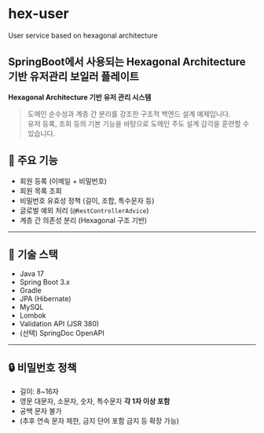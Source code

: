 # hex-user
User service based on hexagonal architecture

## SpringBoot에서 사용되는 Hexagonal Architecture 기반 유저관리 보일러 플레이트
**Hexagonal Architecture 기반 유저 관리 시스템**

> 도메인 순수성과 계층 간 분리를 강조한 구조적 백엔드 설계 예제입니다.  
> 유저 등록, 조회 등의 기본 기능을 바탕으로 도메인 주도 설계 감각을 훈련할 수 있습니다.


## 🚀 주요 기능

- 회원 등록 (이메일 + 비밀번호)
- 회원 목록 조회
- 비밀번호 유효성 정책 (길이, 조합, 특수문자 등)
- 글로벌 예외 처리 (`@RestControllerAdvice`)
- 계층 간 의존성 분리 (Hexagonal 구조 기반)

---

## 🔧 기술 스택

- Java 17
- Spring Boot 3.x
- Gradle
- JPA (Hibernate)
- MySQL
- Lombok
- Validation API (JSR 380)
- (선택) SpringDoc OpenAPI

---

## 🔒 비밀번호 정책

- 길이: 8~16자
- 영문 대문자, 소문자, 숫자, 특수문자 **각 1자 이상 포함**
- 공백 문자 불가
- (추후 연속 문자 제한, 금지 단어 포함 금지 등 확장 가능)




